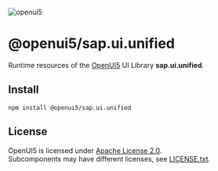 ![openui5](http://openui5.org/images/OpenUI5_new_big_side.png)

# @openui5/sap.ui.unified
Runtime resources of the [OpenUI5](https://github.com/SAP/openui5) UI Library **sap.ui.unified**.

## Install
```
npm install @openui5/sap.ui.unified
```

## License
OpenUI5 is licensed under [Apache License 2.0](https://www.apache.org/licenses/LICENSE-2.0).  
Subcomponents may have different licenses, see [LICENSE.txt](LICENSE.txt).
